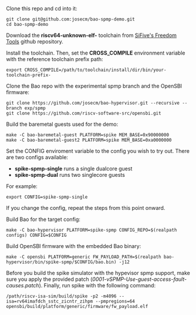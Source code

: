 Clone this repo and cd into it:

```
git clone git@github.com:josecm/bao-spmp-demo.git
cd bao-spmp-demo
```

Download the **riscv64-unknown-elf-** toolchain from [SiFive's Freedom Tools](https://github.com/sifive/freedom-tools/releases) github repository.

Install the toolchain. Then, set the **CROSS_COMPILE** environment variable with the reference toolchain prefix path:

```
export CROSS_COMPILE=/path/to/toolchain/install/dir/bin/your-toolchain-prefix-
```

Clone the Bao repo with the experimental spmp branch and the OpenSBI firmware:

```
git clone https://github.com/josecm/bao-hypervisor.git --recursive --branch exp/spmp
git clone https://github.com/riscv-software-src/opensbi.git
```

Build the baremetal guests used for the demo:

```
make -C bao-baremetal-guest PLATFORM=spike MEM_BASE=0x90000000
make -C bao-baremetal-guest2 PLATFORM=spike MEM_BASE=0xa0000000
```

Set the CONFIG enviroment variable to the config you wish to try out. There 
are two configs available:

- **spike-spmp-single** runs a single dualcore guest
- **spike-spmp-dual** runs two singlecore guests

For example:

```
export CONFIG=spike-spmp-single
```

If you change the config, repeat the steps from this point onward.

Build Bao for the target config:

```
make -C bao-hypervisor PLATFORM=spike-spmp CONFIG_REPO=$(realpath configs) CONFIG=$CONFIG
```

Build OpenSBI firmware with the embedded Bao binary:

```
make -C opensbi PLATFORM=generic FW_PAYLOAD_PATH=$(realpath bao-hypervisor/bin/spike-spmp/$CONFIG/bao.bin) -j12
```

Before you build the spike simulator with the hypevisor spmp support, make sure you apply the provided patch (*0001-vSPMP-Use-guest-access-fault-causes.patch*). Finally, run spike with the following command:

```
/path/riscv-isa-sim/build/spike -p2 -m4096 --isa=rv64imafdch_sstc_zicntr_zihpm --pmpregions=64  opensbi/build/platform/generic/firmware/fw_payload.elf
```
